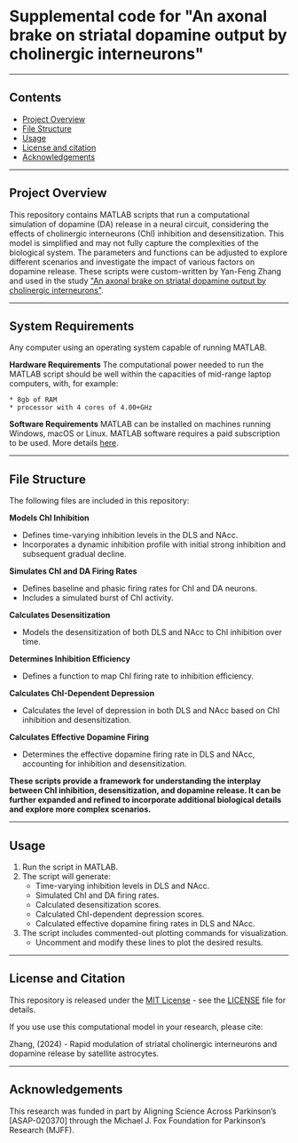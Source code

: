 # Supplemental code for "An axonal brake on striatal dopamine output by cholinergic interneurons"

------------------
## Contents
* [Project Overview](#project-overview)
* [File Structure](#file-structure)
* [Usage](#usage)
* [License and citation](#license-and-citation)
* [Acknowledgements](#acknowledgements)

------------------
## Project Overview
This repository contains MATLAB scripts that run a computational simulation of dopamine (DA) release in a neural circuit, considering the effects of cholinergic interneurons (Chl) inhibition and desensitization. This model is simplified and may not fully capture the complexities of the biological system. The parameters and functions can be adjusted to explore different scenarios and investigate the impact of various factors on dopamine release. These scripts were custom-written by Yan-Feng Zhang and used in the study ["An axonal brake on striatal dopamine output by cholinergic interneurons"](https://www.nature.com/articles/s41593-025-01906-5).

------------------
## System Requirements
Any computer using an operating system capable of running MATLAB.

**Hardware Requirements**
The computational power needed to run the MATLAB script should be well within the capacities of mid-range laptop computers, with, for example:

    * 8gb of RAM 
    * processor with 4 cores of 4.00+GHz 

**Software Requirements**
MATLAB can be installed on machines running Windows, macOS or Linux. MATLAB software requires a paid subscription to be used. More details [here](https://uk.mathworks.com/products/matlab.html).

------------------
## File Structure
The following files are included in this repository:

**Models ChI Inhibition** 
- Defines time-varying inhibition levels in the DLS and NAcc.
- Incorporates a dynamic inhibition profile with initial strong inhibition and subsequent gradual decline.
    
**Simulates ChI and DA Firing Rates** 
- Defines baseline and phasic firing rates for ChI and DA neurons.
- Includes a simulated burst of ChI activity.
    
**Calculates Desensitization**
- Models the desensitization of both DLS and NAcc to ChI inhibition over time.
    
**Determines Inhibition Efficiency** 
- Defines a function to map ChI firing rate to inhibition efficiency.

**Calculates ChI-Dependent Depression** 
- Calculates the level of depression in both DLS and NAcc based on ChI inhibition and desensitization.

**Calculates Effective Dopamine Firing** 
- Determines the effective dopamine firing rate in DLS and NAcc, accounting for inhibition and desensitization.

**These scripts provide a framework for understanding the interplay between ChI inhibition, desensitization, and dopamine release. It can be further expanded and refined to incorporate additional biological details and explore more complex scenarios.**

------------------
## Usage

1. Run the script in MATLAB.
2. The script will generate:
    * Time-varying inhibition levels in DLS and NAcc.
    * Simulated ChI and DA firing rates.
    * Calculated desensitization scores.
    * Calculated ChI-dependent depression scores.
    * Calculated effective dopamine firing rates in DLS and NAcc.
3. The script includes commented-out plotting commands for visualization. 
    * Uncomment and modify these lines to plot the desired results.
      
------------------
## License and Citation
This repository is released under the [MIT License](https://opensource.org/license/mit) - see the [LICENSE](LICENSE) file for details.

If you use use this computational model in your research, please cite:

Zhang, (2024) - Rapid modulation of striatal cholinergic interneurons and dopamine release by satellite astrocytes.  

------------------
## Acknowledgements
This research was funded in part by Aligning Science Across Parkinson’s [ASAP-020370] through the Michael J. Fox Foundation for Parkinson’s Research (MJFF).

